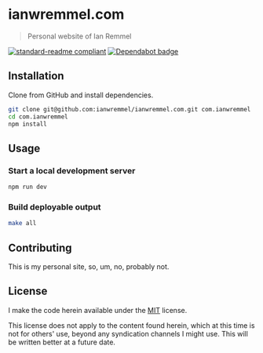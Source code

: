 # ianwremmel.com

> Personal website of Ian Remmel

[![standard-readme compliant](https://img.shields.io/badge/readme%20style-standard-brightgreen.svg?style=flat-square)](https://github.com/RichardLitt/standard-readme)
[![Dependabot badge](https://img.shields.io/badge/Dependabot-active-brightgreen.svg)](https://dependabot.com/)

## Installation

Clone from GitHub and install dependencies.

```bash
git clone git@github.com:ianwremmel/ianwremmel.com.git com.ianwremmel
cd com.ianwremmel
npm install
```

## Usage

### Start a local development server

```bash
npm run dev
```

### Build deployable output

```bash
make all
```

## Contributing

This is my personal site, so, um, no, probably not.

## License

I make the code herein available under the
[MIT](https://choosealicense.com/licenses/mit/) license.

This license does not apply to the content found herein, which at this time is
not for others' use, beyond any syndication channels I might use. This will be
written better at a future date.

